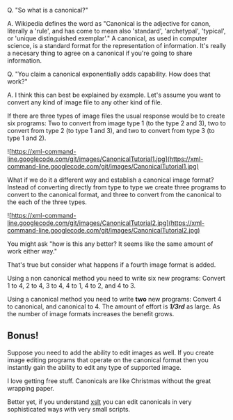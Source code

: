 Q. "So what is a canonical?"

A. Wikipedia defines the word as "Canonical is the adjective for canon, literally a 'rule', and has come to mean also 'standard', 'archetypal', 'typical', or 'unique distinguished exemplar'." A canonical, as used in computer science, is a standard format for the representation of information. It's really a necesary thing to agree on a canonical if you're going to share information.


Q. "You claim a canonical exponentially adds capability. How does that work?"

A. I think this can best be explained by example. Let's assume you want to convert any kind of image file to any other kind of file.

If there are three types of image files the usual response would be to create six programs: Two to convert from image type 1 (to the type 2 and 3), two to convert from type 2 (to type 1 and 3), and two to convert from type 3 (to type 1 and 2).

![https://xml-command-line.googlecode.com/git/images/CanonicalTutorial1.jpg](https://xml-command-line.googlecode.com/git/images/CanonicalTutorial1.jpg)

What if we do it a different way and establish a canonical image format? Instead of converting directly from type to type we create three programs to convert to the canonical format, and three to convert from the canonical to the each of the three types.

![https://xml-command-line.googlecode.com/git/images/CanonicalTutorial2.jpg](https://xml-command-line.googlecode.com/git/images/CanonicalTutorial2.jpg)

You might ask "how is this any better? It seems like the same amount of work either way."

That's true but consider what happens if a fourth image format is added.

Using a non canonical method you need to write six new programs: Convert 1 to 4, 2 to 4, 3 to 4, 4 to 1, 4 to 2, and 4 to 3.

Using a canonical method you need to write **two** new programs: Convert 4 to canonical, and canonical to 4. The amount of effort is **_1/3rd_** as large. As the number of image formats increases the benefit grows.

## Bonus! ##

Suppose you need to add the ability to edit images as well. If you create image editing programs that operate on the canonical format then you instantly gain the ability to edit any type of supported image.

I love getting free stuff. Canonicals are like Christmas without the great wrapping paper.

Better yet, if you understand [xslt](xslt.md) you can edit canonicals in very sophisticated ways with very small scripts.